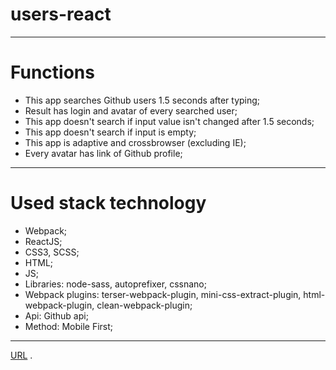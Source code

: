 # users-react
---
# Functions
- This app searches Github users 1.5 seconds after typing;
- Result has login and avatar of every searched user;
- This app doesn't search if input value isn't changed after 1.5 seconds;
- This app doesn't search if input is empty;
- This app is adaptive and crossbrowser (excluding IE);
- Every avatar has link of Github profile;
---

# Used stack technology 
- Webpack;
- ReactJS;
- CSS3, SCSS;
- HTML;
- JS;
- Libraries: node-sass, autoprefixer, cssnano;
- Webpack plugins: terser-webpack-plugin, mini-css-extract-plugin, html-webpack-plugin, clean-webpack-plugin;
- Api: Github api;
- Method: Mobile First;
---
[URL](https://users-react.vercel.app/) .